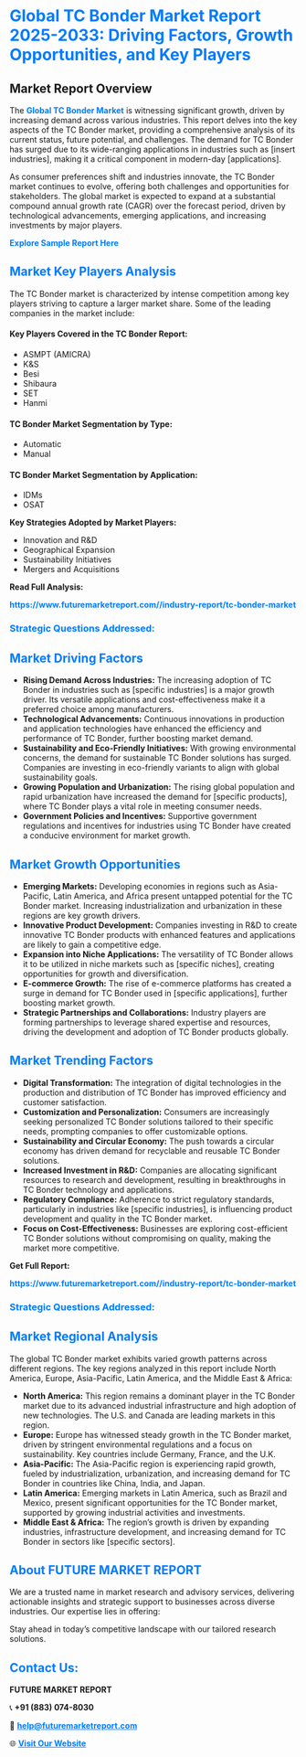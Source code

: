 <h1 style="color: #007BFF;">Global TC Bonder Market Report 2025-2033: Driving Factors, Growth Opportunities, and Key Players</h1>

<section id="overview">
<h2>Market Report Overview</h2>
<p>The <a href="https://www.futuremarketreport.com//industry-report/tc-bonder-market" style="color: #007BFF; text-decoration: none;"><strong>Global TC Bonder Market</strong></a> is witnessing significant growth, driven by increasing demand across various industries. This report delves into the key aspects of the TC Bonder market, providing a comprehensive analysis of its current status, future potential, and challenges. The demand for TC Bonder has surged due to its wide-ranging applications in industries such as [insert industries], making it a critical component in modern-day [applications].</p>
<p>As consumer preferences shift and industries innovate, the TC Bonder market continues to evolve, offering both challenges and opportunities for stakeholders. The global market is expected to expand at a substantial compound annual growth rate (CAGR) over the forecast period, driven by technological advancements, emerging applications, and increasing investments by major players.</p>
</section>

<section id="overview">
<p><a href="https://www.futuremarketreport.com//request-sample/reportId=46493" style="color: #007BFF; text-decoration: none;"><strong>Explore Sample Report Here</strong></a></p>
</section>

<section id="key-players">
<h2 style="color: #007BFF;">Market Key Players Analysis</h2>
<p>The TC Bonder market is characterized by intense competition among key players striving to capture a larger market share. Some of the leading companies in the market include:</p>
<h4>Key Players Covered in the TC Bonder Report:</h4>
<ul><li>ASMPT (AMICRA)</li><li>K&amp;S</li><li>Besi</li><li>Shibaura</li><li>SET</li><li>Hanmi</li></ul>
<h4>TC Bonder Market Segmentation by Type:</h4>
<ul><li>Automatic</li><li>Manual</li></ul>

<h4>TC Bonder Market Segmentation by Application:</h4>
<ul><li>IDMs</li><li>OSAT</li></ul>
<p><strong>Key Strategies Adopted by Market Players:</strong></p>
<ul>
<li>Innovation and R&D</li>
<li>Geographical Expansion</li>
<li>Sustainability Initiatives</li>
<li>Mergers and Acquisitions</li>
</ul>
</section>

<section>
<p><strong>Read Full Analysis: </strong></p><a href="https://www.futuremarketreport.com//industry-report/tc-bonder-market" style="color: #007BFF; text-decoration: none;"><strong>https://www.futuremarketreport.com//industry-report/tc-bonder-market</strong></a>
<h3 style="color: #007BFF;">Strategic Questions Addressed:</h3>
</section>

<section id="driving-factors">
<h2 style="color: #007BFF;">Market Driving Factors</h2>
<ul>
<li><strong>Rising Demand Across Industries:</strong> The increasing adoption of TC Bonder in industries such as [specific industries] is a major growth driver. Its versatile applications and cost-effectiveness make it a preferred choice among manufacturers.</li>
<li><strong>Technological Advancements:</strong> Continuous innovations in production and application technologies have enhanced the efficiency and performance of TC Bonder, further boosting market demand.</li>
<li><strong>Sustainability and Eco-Friendly Initiatives:</strong> With growing environmental concerns, the demand for sustainable TC Bonder solutions has surged. Companies are investing in eco-friendly variants to align with global sustainability goals.</li>
<li><strong>Growing Population and Urbanization:</strong> The rising global population and rapid urbanization have increased the demand for [specific products], where TC Bonder plays a vital role in meeting consumer needs.</li>
<li><strong>Government Policies and Incentives:</strong> Supportive government regulations and incentives for industries using TC Bonder have created a conducive environment for market growth.</li>
</ul>
</section>

<section id="growth-opportunities">
<h2 style="color: #007BFF;">Market Growth Opportunities</h2>
<ul>
<li><strong>Emerging Markets:</strong> Developing economies in regions such as Asia-Pacific, Latin America, and Africa present untapped potential for the TC Bonder market. Increasing industrialization and urbanization in these regions are key growth drivers.</li>
<li><strong>Innovative Product Development:</strong> Companies investing in R&D to create innovative TC Bonder products with enhanced features and applications are likely to gain a competitive edge.</li>
<li><strong>Expansion into Niche Applications:</strong> The versatility of TC Bonder allows it to be utilized in niche markets such as [specific niches], creating opportunities for growth and diversification.</li>
<li><strong>E-commerce Growth:</strong> The rise of e-commerce platforms has created a surge in demand for TC Bonder used in [specific applications], further boosting market growth.</li>
<li><strong>Strategic Partnerships and Collaborations:</strong> Industry players are forming partnerships to leverage shared expertise and resources, driving the development and adoption of TC Bonder products globally.</li>
</ul>
</section>

<section id="trending-factors">
<h2 style="color: #007BFF;">Market Trending Factors</h2>
<ul>
<li><strong>Digital Transformation:</strong> The integration of digital technologies in the production and distribution of TC Bonder has improved efficiency and customer satisfaction.</li>
<li><strong>Customization and Personalization:</strong> Consumers are increasingly seeking personalized TC Bonder solutions tailored to their specific needs, prompting companies to offer customizable options.</li>
<li><strong>Sustainability and Circular Economy:</strong> The push towards a circular economy has driven demand for recyclable and reusable TC Bonder solutions.</li>
<li><strong>Increased Investment in R&D:</strong> Companies are allocating significant resources to research and development, resulting in breakthroughs in TC Bonder technology and applications.</li>
<li><strong>Regulatory Compliance:</strong> Adherence to strict regulatory standards, particularly in industries like [specific industries], is influencing product development and quality in the TC Bonder market.</li>
<li><strong>Focus on Cost-Effectiveness:</strong> Businesses are exploring cost-efficient TC Bonder solutions without compromising on quality, making the market more competitive.</li>
</ul>
</section>

<section>
<p><strong>Get Full Report: </strong></p><a href="https://www.futuremarketreport.com//industry-report/tc-bonder-market" style="color: #007BFF; text-decoration: none;"><strong>https://www.futuremarketreport.com//industry-report/tc-bonder-market</strong></a>
<h3 style="color: #007BFF;">Strategic Questions Addressed:</h3>
</section>


<section id="regional-analysis">
<h2 style="color: #007BFF;">Market Regional Analysis</h2>
<p>The global TC Bonder market exhibits varied growth patterns across different regions. The key regions analyzed in this report include North America, Europe, Asia-Pacific, Latin America, and the Middle East & Africa:</p>
<ul>
<li><strong>North America:</strong> This region remains a dominant player in the TC Bonder market due to its advanced industrial infrastructure and high adoption of new technologies. The U.S. and Canada are leading markets in this region.</li>
<li><strong>Europe:</strong> Europe has witnessed steady growth in the TC Bonder market, driven by stringent environmental regulations and a focus on sustainability. Key countries include Germany, France, and the U.K.</li>
<li><strong>Asia-Pacific:</strong> The Asia-Pacific region is experiencing rapid growth, fueled by industrialization, urbanization, and increasing demand for TC Bonder in countries like China, India, and Japan.</li>
<li><strong>Latin America:</strong> Emerging markets in Latin America, such as Brazil and Mexico, present significant opportunities for the TC Bonder market, supported by growing industrial activities and investments.</li>
<li><strong>Middle East & Africa:</strong> The region’s growth is driven by expanding industries, infrastructure development, and increasing demand for TC Bonder in sectors like [specific sectors].</li>
</ul>
</section>

<footer>
<h2 style="color: #007BFF;">About FUTURE MARKET REPORT</h2>
<p>We are a trusted name in market research and advisory services, delivering actionable insights and strategic support to businesses across diverse industries. Our expertise lies in offering:</p>

<p>Stay ahead in today’s competitive landscape with our tailored research solutions.</p>

<h2 style="color: #007BFF;">Contact Us:</h2>
<p><strong>FUTURE MARKET REPORT</strong></p>
<p>📞 <strong>+91 (883) 074-8030</strong></p>
<p>📧 <strong><a href="mailto:help@futuremarketreport.com" style="color: #007BFF;">help@futuremarketreport.com</a></strong></p>
<p>🌐 <strong><a href="https://www.futuremarketreport.com/" style="color: #007BFF;">Visit Our Website</a></strong></p>
</footer>